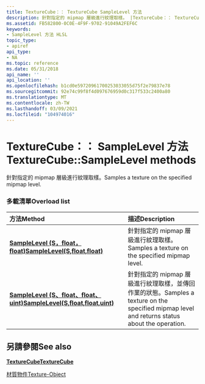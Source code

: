 ```yaml
---
title: TextureCube：： TextureCube SampleLevel 方法
description: 針對指定的 mipmap 層級進行紋理取樣。 |TextureCube：： TextureCube SampleLevel 方法
ms.assetid: FB582800-0C0E-4F9F-9702-91049A2FEF6C
keywords:
- SampleLevel 方法 HLSL
topic_type:
- apiref
api_type:
- NA
ms.topic: reference
ms.date: 05/31/2018
api_name: ''
api_location: ''
ms.openlocfilehash: b1cd0e59720961700253033055d75f2e79837e78
ms.sourcegitcommit: 92e74c99f8f4d097676959d0c317f533c2400a80
ms.translationtype: MT
ms.contentlocale: zh-TW
ms.lasthandoff: 03/09/2021
ms.locfileid: "104974016"
---
```

# <a name="texturecubesamplelevel-methods"></a><span data-ttu-id="3caa9-105">TextureCube：： SampleLevel 方法</span><span class="sxs-lookup"><span data-stu-id="3caa9-105">TextureCube::SampleLevel methods</span></span>

<span data-ttu-id="3caa9-106">針對指定的 mipmap 層級進行紋理取樣。</span><span class="sxs-lookup"><span data-stu-id="3caa9-106">Samples a texture on the specified mipmap level.</span></span>

### <a name="overload-list"></a><span data-ttu-id="3caa9-107">多載清單</span><span class="sxs-lookup"><span data-stu-id="3caa9-107">Overload list</span></span>



| <span data-ttu-id="3caa9-108">方法</span><span class="sxs-lookup"><span data-stu-id="3caa9-108">Method</span></span>                                                                           | <span data-ttu-id="3caa9-109">描述</span><span class="sxs-lookup"><span data-stu-id="3caa9-109">Description</span></span>                                                                                        |
|:---------------------------------------------------------------------------------|:---------------------------------------------------------------------------------------------------|
| [<span data-ttu-id="3caa9-110">**SampleLevel (S，float，float)**</span><span class="sxs-lookup"><span data-stu-id="3caa9-110">**SampleLevel(S,float,float)**</span></span>](dx-graphics-hlsl-to-samplelevel.md)            | <span data-ttu-id="3caa9-111">針對指定的 mipmap 層級進行紋理取樣。</span><span class="sxs-lookup"><span data-stu-id="3caa9-111">Samples a texture on the specified mipmap level.</span></span><br/>                                        |
| [<span data-ttu-id="3caa9-112">**SampleLevel (S、float、float、uint)**</span><span class="sxs-lookup"><span data-stu-id="3caa9-112">**SampleLevel(S,float,float,uint)**</span></span>](tcube-samplelevel-s-float-float-uint-.md) | <span data-ttu-id="3caa9-113">針對指定的 mipmap 層級進行紋理取樣，並傳回作業的狀態。</span><span class="sxs-lookup"><span data-stu-id="3caa9-113">Samples a texture on the specified mipmap level and returns status about the operation.</span></span><br/> |



## <a name="see-also"></a><span data-ttu-id="3caa9-114">另請參閱</span><span class="sxs-lookup"><span data-stu-id="3caa9-114">See also</span></span>

<dl> <dt>

[<span data-ttu-id="3caa9-115">**TextureCube**</span><span class="sxs-lookup"><span data-stu-id="3caa9-115">**TextureCube**</span></span>](texturecube.md)
</dt> <dt>

[<span data-ttu-id="3caa9-116">材質物件</span><span class="sxs-lookup"><span data-stu-id="3caa9-116">Texture-Object</span></span>](dx-graphics-hlsl-to-type.md)
</dt> </dl>

 

 





